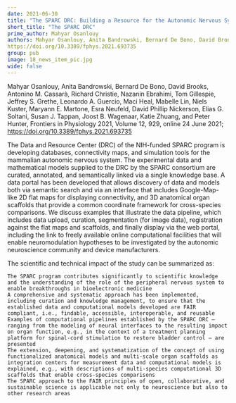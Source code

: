 ```yaml
---
date: 2021-06-30
title: "The SPARC DRC: Building a Resource for the Autonomic Nervous System Community"
short_title: "The SPARC DRC"
prime_author: Mahyar Osanlouy
authors: Mahyar Osanlouy, Anita Bandrowski, Bernard De Bono, David Brooks, Antonino M. Cassarà, Richard Christie, Nazanin Ebrahimi, Tom Gillespie, Jeffrey S. Grethe, Leonardo A. Guercio, Maci Heal, Mabelle Lin, Niels Kuster, Maryann E. Martone, Esra Neufeld, David Phillip Nickerson, Elias G. Soltani, Susan J. Tappan, Joost B. Wagenaar, Katie Zhuang, and Peter Hunter, Frontiers in Physiology 2021, Volume 12, 929, online 24 June 2021
https://doi.org/10.3389/fphys.2021.693735
group: pub
image: 18_news_item_pic.jpg
wide: false
---
```

Mahyar Osanlouy, Anita Bandrowski, Bernard De Bono, David Brooks, Antonino M. Cassarà, Richard Christie, Nazanin Ebrahimi, Tom Gillespie, Jeffrey S. Grethe, Leonardo A. Guercio, Maci Heal, Mabelle Lin, Niels Kuster, Maryann E. Martone, Esra Neufeld, David Phillip Nickerson, Elias G. Soltani, Susan J. Tappan, Joost B. Wagenaar, Katie Zhuang, and Peter Hunter, Frontiers in Physiology 2021, Volume 12, 929, online 24 June 2021; https://doi.org/10.3389/fphys.2021.693735

The Data and Resource Center (DRC) of the NIH-funded SPARC program is developing databases, connectivity maps, and simulation tools for the mammalian autonomic nervous system. The experimental data and mathematical models supplied to the DRC by the SPARC consortium are curated, annotated, and semantically linked via a single knowledge base. A data portal has been developed that allows discovery of data and models both via semantic search and via an interface that includes Google-Map-like 2D flat maps for displaying connectivity, and 3D anatomical organ scaffolds that provide a common coordinate framework for cross-species comparisons. We discuss examples that illustrate the data pipeline, which includes data upload, curation, segmentation (for image data), registration against the flat maps and scaffolds, and finally display via the web portal, including the link to freely available online computational facilities that will enable neuromodulation hypotheses to be investigated by the autonomic neuroscience community and device manufacturers.

The scientific and technical impact of the study can be summarized as:

    The SPARC program contributes significantly to scientific knowledge and the understanding of the role of the peripheral nervous system to enable breakthroughs in bioelectronic medicine
    A comprehensive and systematic approach has been implemented, including curation and knowledge management, to ensure that the established data and computational models developed are FAIR compliant, i.e., findable, accessible, interoperable, and reusable
    Examples of computational pipelines established by the SPARC DRC – ranging from the modeling of neural interfaces to the resulting impact on organ function, e.g., in the context of a treatment planning platform for spinal-cord stimulation to restore bladder control – are presented
    The extension, deepening, and systematization of the concept of using functionalized anatomical models and multi-scale organ scaffolds as integration centers for measurement data and computational models is explained, e.g., with descriptions of multi-species computational 3D scaffolds that enable cross-species comparisons
    The SPARC approach to the FAIR principles of open, collaborative, and sustainable science is applicable not only to neuroscience but also to other research areas
